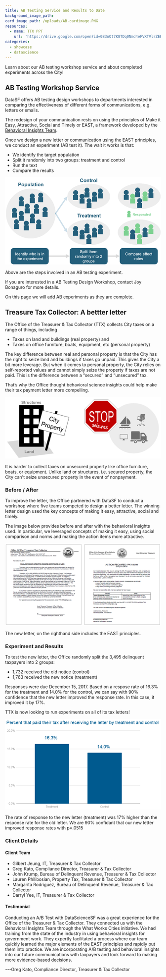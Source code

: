 ```yaml
---
title: AB Testing Service and Results to Date
background_image_path:
card_image_path: /uploads/AB-cardimage.PNG
resources:
  - name: TTX PPT
    url: 'https://drive.google.com/open?id=0B3nQt7K8TDq0Nmd4eFVXTVlrZEE'
categories:
  - showcase
  - datascience
---
```



Learn about our AB testing workshop service and about completed experiments across the City!

## AB Testing Workshop Service

DataSF offers AB testing design workshops to departments interested in comparing the effectiveness of different forms of communications, e.g. letters or emails.

The redesign of your communication rests on using the principles of Make it Easy, Attractive, Social and Timely or EAST, a framework developed by the [Behavioral Insights Team](http://www.behaviouralinsights.co.uk/).

Once we design a new letter or communication using the EAST principles, we conduct an experiment (AB test it). The wait it works is that:

* We identify the target population
* Split it randomly into two groups: treatment and control
* Run the text
* Compare the results

![A diagram showing the bulleted steps in an experiment visually](/uploads/versions/ab-experimentprocess---x----994-553x---.PNG)

<figcaption>Above are the steps involved in an AB testing experiment.</figcaption>

If you are interested in a AB Testing Design Workshop, contact Joy Bonaguro for more details.

On this page we will add AB experiments as they are complete.

## Treasure Tax Collector: A bettter letter

The Office of the Treasurer & Tax Collector (TTX) collects City taxes on a range of things, including

* Taxes on land and buildings (real property) and
* Taxes on office furniture, boats, equipment, etc (personal property)

The key difference between real and personal property is that the City has the right to seize land and buildings if taxes go unpaid. This gives the City a bit more leverage. But when it comes to personal property, the City relies on self-reported values and cannot simply seize the property if taxes are not paid. This is the difference between a “secured” and “unsecured” tax.

That’s why the Office thought behavioral science insights could help make their tax payment letter more compelling.

![Image showing unsecured versus secure property types.](/uploads/versions/ab-ttx-unsecuredsecured---x----1216-481x---.PNG)

<figcaption>It is harder to collect taxes on unsecured property like office furniture, boats, or equipment. Unlike land or structures, i.e. secured property, the City can't seize unsecured property in the event of nonpayment.</figcaption>

### Before / After

To improve the letter, the Office partnered with DataSF to conduct a workshop where five teams competed to design a better letter. The winning letter design used the key concepts of making it easy, attractive, social and timely.

The image below provides before and after with the behavioral insights used. In particular, we leveraged concepts of making it easy, using social comparison and norms and making the action items more attractive.

![An image showing the original letter and the redesigned letter.](/uploads/versions/ab-ttx-beforeafter---x----1453-764x---.PNG)

<figcaption>The new letter, on the righthand side includes the EAST principles.</figcaption>

### Experiment and Results

To test the new letter, the Office randomly split the 3,495 delinquent taxpayers into 2 groups:

* 1,732 received the old notice (control)
* 1,763 received the new notice (treatment)

Responses were due December 15, 2017. Based on a respose rate of 16.3% for the treatment and 14.0% for the control, we can say with 90% confidence that the new letter improved the response rate. In this case, it improved it by 17%.

TTX is now looking to run experiments on all of its tax letters!

![A bar chart comparing the response rates for the control and treatment.](/uploads/versions/ab-ttx-results---x----715-414x---.PNG)

<figcaption>The rate of response to the new letter (treatment) was 17% higher than the response rate for the old letter. We are 90% confidant that our new letter improved response rates with p=.0515</figcaption>

### Client Details

#### Client Team

* Gilbert Jeung, IT, Treasurer & Tax Collector
* Greg Kato, Compliance Director, Treasurer & Tax Collector
* John Krump, Bureau of Delinquent Revenue, Treasurer & Tax Collector
* Lauren Philibosian, Property Tax, Treasurer & Tax Collector
* Margarita Rodriguez, Bureau of Delinquent Revenue, Treasurer & Tax Collector
* Darryl Yee, IT, Treasurer & Tax Collector

#### Testimonial

Conducting an A/B Test with DataScienceSF was a great experience for the Office of the Treasurer & Tax Collector. They connected us with the Behavioral Insights Team through the What Works Cities initiative. We had training from the state of the industry in using behavioral insights for government work. They expertly facilitated a process where our team quickly learned the major elements of the EAST principles and rapidly put them into practice. We are incorporating A/B testing and behavioral insights into our future communications with taxpayers and look forward to making more evidence-based decisions.

---Greg Kato, Compliance Director, Treasurer & Tax Collector